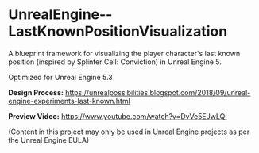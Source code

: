 # UnrealEngine--LastKnownPositionVisualization
A blueprint framework for visualizing the player character's last known position (inspired by Splinter Cell: Conviction) in Unreal Engine 5.

Optimized for Unreal Engine 5.3

**Design Process:** https://unrealpossibilities.blogspot.com/2018/09/unreal-engine-experiments-last-known.html

**Preview Video:** https://www.youtube.com/watch?v=DvVe5EJwLQI

(Content in this project may only be used in Unreal Engine projects as per the Unreal Engine EULA)
